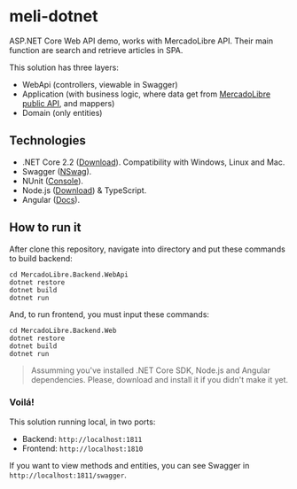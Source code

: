 # meli-dotnet
ASP.NET Core Web API demo, works with MercadoLibre API. Their main function are search and retrieve articles in SPA.

This solution has three layers: 
* WebApi (controllers, viewable in Swagger)
* Application (with business logic, where data get from [MercadoLibre public API](https://developers.mercadolibre.com.ar/es_ar/items-y-busquedas), and mappers)
* Domain (only entities)

## Technologies
* .NET Core 2.2 ([Download](https://dotnet.microsoft.com/download)). Compatibility with Windows, Linux and Mac.
* Swagger ([NSwag](https://github.com/RicoSuter/NSwag)).
* NUnit ([Console](https://nunit.org/download/)).
* Node.js ([Download](https://nodejs.org/es/download/)) & TypeScript.
* Angular ([Docs](https://angular.io/)).

## How to run it
After clone this repository, navigate into directory and put these commands to build backend:

    cd MercadoLibre.Backend.WebApi
    dotnet restore
    dotnet build
    dotnet run

And, to run frontend, you must input these commands:

    cd MercadoLibre.Backend.Web
    dotnet restore
    dotnet build
    dotnet run

> Assumming you've installed .NET Core SDK, Node.js and Angular dependencies. Please, download and install it if you didn't make it yet.

### Voilá! 
This solution running local, in two ports:
- Backend: `http://localhost:1811`
- Frontend: `http://localhost:1810`

If you want to view methods and entities, you can see Swagger in `http://localhost:1811/swagger`.
